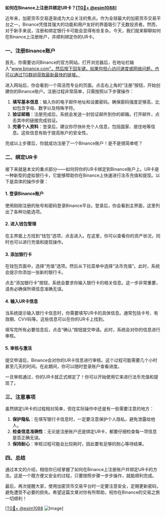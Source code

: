 **如何在Binance上注册并绑定UR卡？[[TG💪+ @esim1088](https://t.me/s/esim1088)]**

近年来，加密货币交易逐渐成为大众关注的焦点。作为全球最大的加密货币交易平台之一，Binance凭借其强大的功能和用户友好的界面吸引了无数投资者。然而，对于新手来说，注册和绑定银行卡可能会显得有些复杂。今天，我们就来聊聊如何在Binance上注册账户，并顺利绑定你的UR卡。

### 一、注册Binance账户

首先，你需要访问Binance的官方网站。打开浏览器后，在地址栏输入“www.binance.com”，然后按下回车键。如果你担心访问速度或网络问题，也可以通过TG群组获取最新最快的链接。

进入网站后，你会看到一个简洁而专业的页面。点击右上角的“注册”按钮，开始创建你的Binance账户。注册过程非常简单，只需按照以下步骤操作：

1. **填写基本信息**：输入你的电子邮件地址和设置密码。确保密码强度足够高，比如包含字母、数字以及特殊字符。
2. **验证邮箱**：注册完成后，系统会发送一封验证邮件到你的邮箱。打开邮件，点击其中的链接完成验证。
3. **完善个人资料**：登录后，建议你尽快补充个人信息，包括国家、居住地等信息。这些信息有助于提高账户的安全性。

完成以上步骤后，你就成功注册了一个Binance账户！是不是很简单呢？

### 二、绑定UR卡

接下来就是本文的重点部分——如何将你的UR卡绑定到Binance账户上。UR卡是一种新型的虚拟银行卡，它能够帮助你在Binance上快速进行法币充值和提现。以下是具体的操作步骤：

#### 1. 登录Binance账户

使用刚刚注册的账号和密码登录Binance平台。登录后，你会看到主界面，这里列出了各种功能选项。

#### 2. 进入钱包管理

在主界面上方找到“钱包”选项，点击进入。在这里，你可以查看你的资产状况，同时也可以进行充值和提现操作。

#### 3. 添加银行卡

在钱包页面中，选择“充值”选项。然后从下拉菜单中选择“法币充值”。此时，系统会提示你添加一张新的银行卡。

点击“添加银行卡”按钮，系统会要求你输入银行卡的相关信息。这一步非常重要，请务必确保所填信息准确无误。

#### 4. 输入UR卡信息

当系统提示输入银行卡信息时，你需要填写UR卡的具体信息。通常包括卡号、有效期、CVV码等。这些信息可以在你的UR卡上找到。

填写完所有必要信息后，点击“确认”按钮提交申请。此时，系统会对你的信息进行审核。

#### 5. 审核与激活

提交申请后，Binance会对你的UR卡信息进行审核。这个过程可能需要几个小时甚至几天的时间。在此期间，你可以随时登录账户查看进度。

一旦审核通过，你的UR卡就正式绑定了！你可以开始使用它来进行法币充值和提现了。

### 三、注意事项

虽然绑定UR卡的过程相对简单，但在实际操作中还是有一些需要注意的地方：

1. **保护隐私**：在填写银行卡信息时，一定要注意保护个人隐私，避免泄露给他人。
2. **检查信息准确性**：无论是注册账户还是绑定UR卡，都要仔细检查每一项信息是否正确无误。
3. **保持耐心**：审核过程可能会比较耗时，因此要有足够的耐心等待结果。

### 四、总结

通过本文的介绍，相信你已经掌握了如何在Binance上注册账户并绑定UR卡的方法。这是一个既方便又安全的过程，只要按照步骤一步步操作，就能顺利完成。

最后，再次提醒大家，使用加密货币交易平台时一定要注意安全，定期更新密码，避免遭受不必要的损失。希望这篇文章对你有所帮助，祝你在Binance的交易之旅一切顺利！

[[TG💪+ @esim1088](https://t.me/s/esim1088) ![Image](https://i.postimg.cc/4NQfJmqS/Snipaste-2025-05-13-00-14-12.png)]